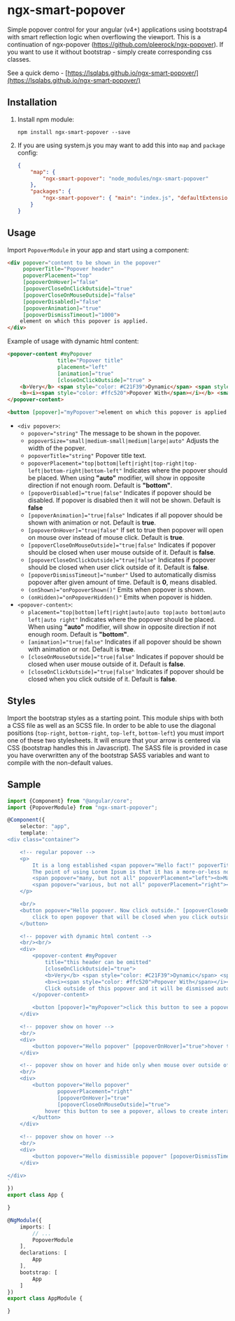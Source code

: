 # ngx-smart-popover
Simple popover control for your angular (v4+) applications using bootstrap4 with smart reflection logic when overflowing the viewport. This is a continuation of ngx-popover (https://github.com/pleerock/ngx-popover). If you want to use it without bootstrap - simply create corresponding css classes.

See a quick demo - [https://lsqlabs.github.io/ngx-smart-popover/](https://lsqlabs.github.io/ngx-smart-popover/)

## Installation

1. Install npm module:
    
    `npm install ngx-smart-popover --save`

2. If you are using system.js you may want to add this into `map` and `package` config:
    
    ```json
    {
        "map": {
            "ngx-smart-popover": "node_modules/ngx-smart-popover"
        },
        "packages": {
            "ngx-smart-popover": { "main": "index.js", "defaultExtension": "js" }
        }
    }
    ```

## Usage

Import `PopoverModule` in your app and start using a component:

```html
<div popover="content to be shown in the popover"
     popoverTitle="Popover header"
     popoverPlacement="top"
     [popoverOnHover]="false"
     [popoverCloseOnClickOutside]="true"
     [popoverCloseOnMouseOutside]="false"
     [popoverDisabled]="false"
     [popoverAnimation]="true"
     [popoverDismissTimeout]="1000">
    element on which this popover is applied.
</div>
```

Example of usage with dynamic html content:

```html
<popover-content #myPopover 
                title="Popover title" 
                placement="left"
                [animation]="true" 
                [closeOnClickOutside]="true" >
    <b>Very</b> <span style="color: #C21F39">Dynamic</span> <span style="color: #00b3ee">Reusable</span>
    <b><i><span style="color: #ffc520">Popover With</span></i></b> <small>Html support</small>.
</popover-content>

<button [popover]="myPopover">element on which this popover is applied.</button>
```

* `<div popover>`:
    * `popover="string"` The message to be shown in the popover.
    * `popoverSize="small|medium-small|medium|large|auto"` Adjusts the width of the popver.
    * `popoverTitle="string"` Popover title text.
    * `popoverPlacement="top|bottom|left|right|top-right|top-left|bottom-right|bottom-left"` Indicates where the popover should be placed. When using **"auto"** modifier, will show in opposite direction if not enough room. Default is **"bottom"**.
    * `[popoverDisabled]="true|false"` Indicates if popover should be disabled. If popover is disabled then it will not be shown. Default is **false**
    * `[popoverAnimation]="true|false"` Indicates if all popover should be shown with animation or not. Default is **true**.
    * `[popoverOnHover]="true|false"` If set to true then popover will open on mouse over instead of mouse click. Default is **true**.
    * `[popoverCloseOnMouseOutside]="true|false"` Indicates if popover should be closed when user mouse outside of it. Default is **false**.
    * `[popoverCloseOnClickOutside]="true|false"` Indicates if popover should be closed when user click outside of it. Default is **false**.
    * `[popoverDismissTimeout]="number"` Used to automatically dismiss popover after given amount of time. Default is **0**, means disabled.
    * `(onShown)="onPopoverShown()"` Emits when popover is shown.
    * `(onHidden)="onPopoverHidden()"` Emits when popover is hidden.
* `<popover-content>`:
    * `placement="top|bottom|left|right|auto|auto top|auto bottom|auto left|auto right"` Indicates where the popover should be placed. When using **"auto"** modifier, will show in opposite direction if not enough room. Default is **"bottom"**.
    * `[animation]="true|false"` Indicates if all popover should be shown with animation or not. Default is **true**.
    * `[closeOnMouseOutside]="true|false"` Indicates if popover should be closed when user mouse outside of it. Default is **false**.
    * `[closeOnClickOutside]="true|false"` Indicates if popover should be closed when you click outside of it. Default is **false**.

## Styles
Import the bootstrap styles as a starting point. This module ships with both a CSS file as well as an SCSS file. In order to be able to use the diagonal positions (`top-right`, `bottom-right`, `top-left`, `bottom-left`) you must import one of these two stylesheets. It will ensure that your arrow is centered via CSS (bootstrap handles this in Javascript). The SASS file is provided in case you have overwritten any of the bootstrap SASS variables and want to compile with the non-default values.

## Sample

```typescript
import {Component} from "@angular/core";
import {PopoverModule} from "ngx-smart-popover";

@Component({
    selector: "app",
    template: `
<div class="container">

    <!-- regular popover -->
    <p>
        It is a long established <span popover="Hello fact!" popoverTitle="Fact #1"><b>click this fact</b></span> that a reader will be distracted by the readable content of a page when looking at its layout.
        The point of using Lorem Ipsum is that it has a more-or-less normal distribution of letters, as opposed to using 'Content here, content here', making it look like readable English.
        <span popover="many, but not all" popoverPlacement="left"><b>Many desktop</b></span> publishing packages and web page editors now use Lorem Ipsum as their default model text, and a search for 'lorem ipsum' will uncover many web sites still in their infancy.
        <span popover="various, but not all" popoverPlacement="right"><b>Various versions</b></span> have evolved over the years, sometimes by accident, <span popover="another hint" popoverPlacement="top"><b>sometimes on purpose</b></span> (injected humour and the like)
    </p>

    <br/>
    <button popover="Hello popover. Now click outside." [popoverCloseOnClickOutside]="true">
        click to open popover that will be closed when you click outside of it.
    </button>

    <!-- popover with dynamic html content -->
    <br/><br/>
    <div>
        <popover-content #myPopover
            title="this header can be omitted"
            [closeOnClickOutside]="true">
            <b>Very</b> <span style="color: #C21F39">Dynamic</span> <span style="color: #00b3ee">Reusable</span>
            <b><i><span style="color: #ffc520">Popover With</span></i></b> <small>Html support</small>.
            Click outside of this popover and it will be dismissed automatically.
        </popover-content>

        <button [popover]="myPopover">click this button to see a popover</button>
    </div>

    <!-- popover show on hover -->
    <br/>
    <div>
        <button popover="Hello popover" [popoverOnHover]="true">hover this button to see a popover</button>
    </div>

    <!-- popover show on hover and hide only when mouse over outside of the popover -->
    <br/>
    <div>
        <button popover="Hello popover"
                popoverPlacement="right"
                [popoverOnHover]="true"
                [popoverCloseOnMouseOutside]="true">
            hover this button to see a popover, allows to create interactive popovers
        </button>
    </div>

    <!-- popover show on hover -->
    <br/>
    <div>
        <button popover="Hello dismissible popover" [popoverDismissTimeout]="2000">click to see this popover. This popover will be dismissed in two seconds</button>
    </div>

</div>
`
})
export class App {

}

@NgModule({
    imports: [
        // ...
        PopoverModule
    ],
    declarations: [
        App
    ],
    bootstrap: [
        App
    ]
})
export class AppModule {

}
```